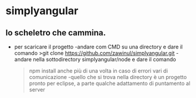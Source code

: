 # simplyangular
##  lo **scheletro** che cammina.

- per scaricare il progetto 
  -andare com CMD su una directory e dare il comando >git clone https://github.com/zawinul/simplyangular.git
  -andare nella sottodirectory simplyangular/node e dare il comando
    >npm install
    anche più di una volta in caso di errori vari di comunicazione
  -quello che si trova nella directory è un progetto pronto per eclipse, a parte qualche adattamento di puntamento al server




